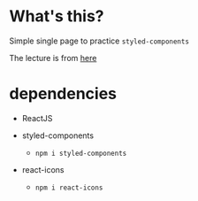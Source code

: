 # What's this?

Simple single page to practice `styled-components`

The lecture is from [here](https://www.youtube.com/watch?v=02zO0hZmwnw)

# dependencies

- ReactJS

- styled-components

  - `npm i styled-components`

- react-icons
  - `npm i react-icons`
